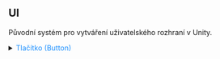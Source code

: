 ## UI

Původní systém pro vytváření uživatelského rozhraní v Unity.

<details>
<summary><span style="color:#1E90FF;">Tlačítko (Button)</span></summary>

<details>
<summary><span style="color:#E95A84;">Rozsah detekce kliknutí (dle průhlednosti obrázku)</span></summary>

`alphaHitTestMinimumThreshold` je používána u komponenty `Image`

Určuje minimální prahovou hodnotu alfa (průhlednosti), při které bude kliknutí na tento obrázek zaregistrováno.

Nabývá rozsah hodnoty (0 až 1)

- Hodnota `0` znamená, že kliknutí bude zaregistrováno i na úplně průhledných částech obrázku.

- Hodnota `1` znamená, že kliknutí bude zaregistrováno pouze na zcela neprůhledných částech obrázku.

Například, pokud nastavíme `alphaHitTestMinimumThreshold` na `0.5`, kliknutí bude zaregistrováno pouze na částech
obrázku, které mají alfa hodnotu alespoň 0.5 (tedy nejsou příliš průhledné).

Příklad použití:

```c#
using UnityEngine;
using System.Collections;
using UnityEngine.UI; // Required when Using UI elements.

public class ExampleClass : MonoBehaviour
{
    public Image theButton;

    // Use this for initialization
    void Start()
    {
        theButton.alphaHitTestMinimumThreshold = 0.5f;
    }
}
```

> [!TIP]
> Lze použít například při tvorbě kruhového tlačítka.

</details>
</details>
